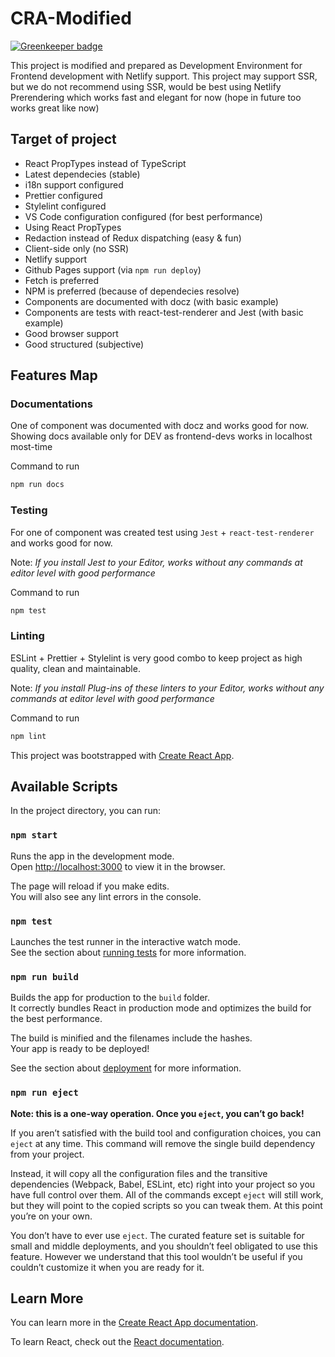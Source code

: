# CRA-Modified

[![Greenkeeper badge](https://badges.greenkeeper.io/dalisoft/cra-modified-dev-env.svg)](https://greenkeeper.io/)

This project is modified and prepared as Development Environment for Frontend development with Netlify support. This project may support SSR, but we do not recommend using SSR, would be best using Netlify Prerendering which works fast and elegant for now (hope in future too works great like now)

## Target of project

- React PropTypes instead of TypeScript
- Latest dependecies (stable)
- i18n support configured
- Prettier configured
- Stylelint configured
- VS Code configuration configured (for best performance)
- Using React PropTypes
- Redaction instead of Redux dispatching (easy & fun)
- Client-side only (no SSR)
- Netlify support
- Github Pages support (via `npm run deploy`)
- Fetch is preferred
- NPM is preferred (because of dependecies resolve)
- Components are documented with docz (with basic example)
- Components are tests with react-test-renderer and Jest (with basic example)
- Good browser support
- Good structured (subjective)

## Features Map

### Documentations

One of component was documented with docz and works good for now.
Showing docs available only for DEV as frontend-devs works in localhost most-time

Command to run

```bash
npm run docs
```

### Testing

For one of component was created test using `Jest` + `react-test-renderer` and works good for now.

Note: _If you install Jest to your Editor, works without any commands at editor level with good performance_

Command to run

```bash
npm test
```

### Linting

ESLint + Prettier + Stylelint is very good combo to keep project as high quality, clean and maintainable.

Note: _If you install Plug-ins of these linters to your Editor, works without any commands at editor level with good performance_

Command to run

```bash
npm lint
```

This project was bootstrapped with [Create React App](https://github.com/facebook/create-react-app).

## Available Scripts

In the project directory, you can run:

### `npm start`

Runs the app in the development mode.<br>
Open [http://localhost:3000](http://localhost:3000) to view it in the browser.

The page will reload if you make edits.<br>
You will also see any lint errors in the console.

### `npm test`

Launches the test runner in the interactive watch mode.<br>
See the section about [running tests](https://facebook.github.io/create-react-app/docs/running-tests) for more information.

### `npm run build`

Builds the app for production to the `build` folder.<br>
It correctly bundles React in production mode and optimizes the build for the best performance.

The build is minified and the filenames include the hashes.<br>
Your app is ready to be deployed!

See the section about [deployment](https://facebook.github.io/create-react-app/docs/deployment) for more information.

### `npm run eject`

**Note: this is a one-way operation. Once you `eject`, you can’t go back!**

If you aren’t satisfied with the build tool and configuration choices, you can `eject` at any time. This command will remove the single build dependency from your project.

Instead, it will copy all the configuration files and the transitive dependencies (Webpack, Babel, ESLint, etc) right into your project so you have full control over them. All of the commands except `eject` will still work, but they will point to the copied scripts so you can tweak them. At this point you’re on your own.

You don’t have to ever use `eject`. The curated feature set is suitable for small and middle deployments, and you shouldn’t feel obligated to use this feature. However we understand that this tool wouldn’t be useful if you couldn’t customize it when you are ready for it.

## Learn More

You can learn more in the [Create React App documentation](https://facebook.github.io/create-react-app/docs/getting-started).

To learn React, check out the [React documentation](https://reactjs.org/).
